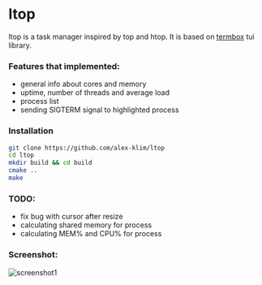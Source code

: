 # ltop
ltop is a task manager inspired by top and htop. It is based on [termbox] tui library.

### Features that implemented:
- general info about cores and memory
- uptime, number of threads and average load
- process list
- sending SIGTERM signal to highlighted process

### Installation
```sh
git clone https://github.com/alex-klim/ltop
cd ltop
mkdir build && cd build
cmake ..
make
```

### TODO:
- fix bug with cursor after resize
- calculating shared memory for process
- calculating MEM% and CPU% for process

### Screenshot:
![screenshot1](/../screenshots/imgs/ltop.png?raw=true)

[termbox]: https://github.com/nsf/termbox
